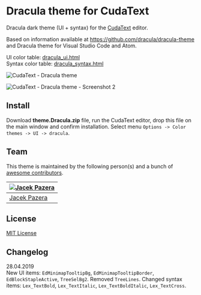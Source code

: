 # Dracula theme for CudaText

Dracula dark theme (UI + syntax) for the [CudaText](https://github.com/Alexey-T/CudaText) editor.

Based on information available at https://github.com/dracula/dracula-theme and Dracula theme for Visual Studio Code and Atom.

UI color table: [dracula_ui.html](https://www.pazera-software.com/files/cudatext/dracula_ui.html)  
Syntax color table: [dracula_syntax.html](https://www.pazera-software.com/files/cudatext/dracula_syntax.html)

![CudaText - Dracula theme](https://www.pazera-software.com/img/cudatext/CudaText_Dracula.png)

![CudaText - Dracula theme - Screenshot 2](https://www.pazera-software.com/img/cudatext/cudatext_dracula_2.png)

## Install

Download **theme.Dracula.zip** file, run the CudaText editor, drop this file on the main window and confirm installation. Select menu `Options -> Color themes -> UI -> dracula`.

## Team

This theme is maintained by the following person(s) and a bunch of [awesome contributors](https://github.com/dracula/cudatext/graphs/contributors).

[![Jacek Pazera](https://avatars1.githubusercontent.com/u/22514813?s=460&v=4)](https://github.com/jackdp) | 
--- |
| [Jacek Pazera](https://github.com/jackdp) |

## License

[MIT License](./LICENSE)

## Changelog

28.04.2019  
New UI items: `EdMinimapTooltipBg`, `EdMinimapTooltipBorder`, `EdBlockStapleActive`, `TreeSelBg2`. Removed `TreeLines`.
Changed syntax items: `Lex_TextBold`, `Lex_TextItalic`, `Lex_TextBoldItalic`, `Lex_TextCross`.

